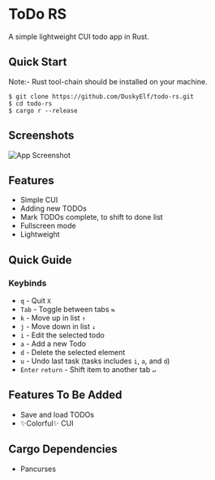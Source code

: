 # ToDo RS
A simple lightweight CUI todo app in Rust.

## Quick Start
Note:- Rust tool-chain should be installed on your machine.
```shell
$ git clone https://github.com/DuskyElf/todo-rs.git
$ cd todo-rs
$ cargo r --release
```

## Screenshots
![App Screenshot](https://user-images.githubusercontent.com/91879372/204074472-1a53fdb7-f8d5-4ea5-9c6b-ce5740c22a51.png)

## Features
- Simple CUI
- Adding new TODOs
- Mark TODOs complete, to shift to done list
- Fullscreen mode
- Lightweight

## Quick Guide
### Keybinds
- `q` - Quit  `X`
- `Tab` - Toggle between tabs  `⇆`
- `k` - Move up in list `↑` 
- `j` - Move down in list `↓`
- `i` - Edit the selected todo
- `a` - Add a new Todo
- `d` - Delete the selected element
- `u` - Undo last task (tasks includes `i`, `a`, and `d`)
- `Enter` `return` - Shift item to another tab `↵`

## Features To Be Added
- Save and load TODOs
- ✨Colorful✨ CUI

## Cargo Dependencies
- Pancurses
